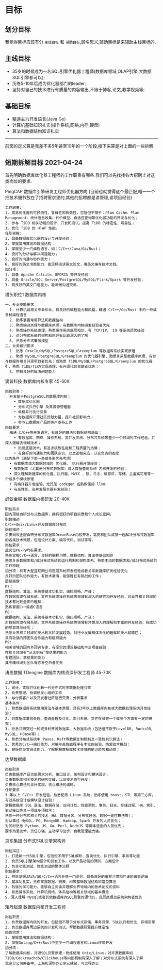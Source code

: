# 目标

## 划分目标

我觉得目标应该有分 `主线目标` 和 `辅助目标`,顾名思义,辅助目标是来辅助主线目标的.

## 主线目标

- 35岁的时候成为一名SQL引擎优化器工程师(数据库领域,OLAP引擎,大数据SQL引擎都可以);
- 历练5-10年后成为优化器部门的leader;
- 坚持对自己的技术进行有质量的内容输出,不限于博客,论文,教学视频等;

## 基础目标

- 精通主力开发语言(Java Go)
- 计算机基础知识扎实(操作系统,网络,内存,硬盘)
- 算法和数据结构知识扎实


---

前面的定义算是我差不多5年甚至10年的一个阶段,接下来算是对上面的一些拆解.

## 短期拆解目标 2021-04-24

首先明确数据库优化器工程师的工作职责有哪些.我们可以先找找各大招聘上对这类岗位的要求.

PingCAP 数据库引擎研发工程师优化器方向 (目前也就觉得这个最匹配,唯一一个把技术细节放在了招聘需求里的,其他的招聘都是讲管理,讲项目经验)

```
工作职责:
1. 提高优化器的可预测性、鲁棒性和有效性，包括但不限于：Plan Cache、Plan Management、统计信息收集、代价模型、自适应查询等优化器功能的开发与优化；
2. 参与 TiDB 相关功能的设计、开发和测试，提高 TiDB 的稳定性、可靠性；
3. 优化 TiDB 的 HTAP 性能。
任职资格:
1. 具备数据库优化器的设计与开发经验；
2. 掌握常用算法和数据结构；
3. 掌握至少一门编程语言，如：C/C++/Java/Go/Rust；
4. 良好的分析与解决问题能力；
5. 良好的沟通与协作能力；
6. 良好的英文书面能力，能流畅阅读英文论文，用英文编写技术文档。
加分项：
1. 具备 Apache Calcite、GPORCA 等开发经验；
2. 具备 Oracle/SQL Server/PostgreSQL/MySQL/Flink/Spark 等开发经验；
3. 有良好的英文口语能力，能流畅沟通交流。
```

猎头职位1 数据库内核

```
一、专业技能要求
  1. 计算机或相关专业毕业，有良好的编程能力和风格，精通 C/C++/Go/Rust 中的一种或多种编程语言
  2. 熟练掌握常用算法和数据结构
  3. 熟悉编译原理与数据库原理，有数据库内核研发经验者优先
  4. 熟悉操作系统原理，熟悉操作系统底层知识，有 TCP/IP， IO 等系统调优经验
  5. 对分布式系统的架构和原理有比较深入的了解
  6. 熟悉分布式事务模型
二、业务知识要求
  1. 熟悉 Oracle/MySQL/PostgreSQL/Greenplum 等数据库系统实现原理
  2. 熟悉 MySQL/PostgreSQL/Greenplum 的优化器引擎、熟悉关系型数据库原理，有参与数据库相关开源项目者优先；或熟悉 TiDB/MySQL/PostgreSQL/Greenplum 的优化器引、熟悉 TiDB/TiKV实现原理，有开源代码贡献者优先；
  3. 拥有良好的解决问题能力
```

滴普科技 数据库内核专家 45-60K

```
岗位职责：
  开发基于PostgreSQL的数据库内核；
    • 数据库优化器
    • 分布式执行引擎 及其资源管理器
    • 单机并行执行引擎
    • 为数据库开源社区贡献力量，提升社区影响力；
    • 参与云数据库产品的客户支持工作
岗位要求：
  精通 C/C++等开发语言，有良好的算法和数据结构基础；
    • 有数据库、网络、操作系统、高并发系统、分布式系统等至少一个领域的工作经验，并深入理解该领域技术；
    • 热爱底层技术，有追求极致性能和工程质量的热情；
    • 有良好的沟通能力和团队意识，以及追根究底、认真负责的态度
优先条件（满足下面一条或多条优先考虑）
  • 有数据库或大数据领域的 优化器， 执行器开发经验；
  • 有数据库（尤其是分布式数据库）或大数据查询系统 内核开发的经验；
  • 深入理解数据库的优化器、执行器、MVCC 、锁、日志、缓存区、存储、主备高可用等一个或多个模块原理
  • 有编译器开发经验，尤其是 codegen 或熟练使用 llvm
  • 有高性能、高并发服务器开发经验；
```

蚂蚁金服 数据库内核研发 20-40K

```
职位亮点
国内顶级自研分布式数据库，拥有很好的项目前景和个人成长空间。
职位描述
C/C++Unix/Linux开发数据库分布式
岗位描述：
负责蚂蚁金服自研分布式数据库OceanBase内核开发，需要和团队成员一起解决分布式数据库的各类技术难题，包括设计方案、编写代码、测试等等。
岗位要求：
此岗位P6-P9均有需求。
熟练掌握C/C++语言，良好的编程习惯、数据结构、算法等基础知识
熟悉关系数据库和/或分布式系统的运行机制和架构体系，熟悉主流的数据库和/或分布式系统的工作原理
加分项：具有大型互联网公司底层系统研发经验或者关系数据库研发经验优先
良好的团队协作能力，有技术激情，能够胜任有挑战的工作；
层级画像：
P7：
数据结构、算法、系统等基本功扎实，编码顺畅、严谨；
在数据库或存储系统、文件系统或操作系统等领域有深入的研究和开发经验，对业界相关领域的技术有比较全面的理解；
熟练掌握C++或者C语言
P8：
数据结构、算法、系统等基本功扎实，编码顺畅、严谨；
对数据库或存储系统、文件系统或操作系统等领域有非常深入的理解和丰富的开发经验，有成功的项目落地经历；
熟悉业界相关领域的技术现状和发展趋势，对行业发展有体系化的理解和技术前瞻性；
具有较强的跨团队合作能力和组织能力
P9:
相关领域的国内外顶尖专家，有坚实的理论基础和丰富项目经验
在相关领域有“从无到有”拿结果的能力
有建团队、拿结果的能力
其专精领域对团队有弥补空白者优先
```

涛思数据 TDengine 数据库内核资深研发工程师 45-70K

```
工作职责：
1. 设计、实现并优化新一代分布式时序数据处理引擎
2. 负责管理、协调研发小组的工作
3. 与付费客户以及开发者社区进行交流，分析需求
基本条件：
1. 熟悉数据库系统常用算法与基本原理，具有3年以上数据库内核或大数据处理系统开发经验；
2. 对数据库事务处理、查询处理及优化、索引系统、文件存储等一个或多个方面有一定的研究；
3. 熟悉并研究过一种或多种开源数据库、大数据系统（包括但不限于LevelDB, RocksDB, MySQL, HBase等）；
4. 熟悉分布式系统中 Paxos、Raft等数据复制机制及一致性共识算法；
5. 优秀的C/C++编码能力，对编写高性能程序有丰富的经验，热爱技术挑战；
6. 良好的英文阅读能力，了解把握数据库技术领域的前沿趋势和动向；
```

达梦数据库

```
岗位职责
负责数据库产品功能需求分析，接口设计，架构设计和模块设计；
负责数据库相关技术的研究突破，以及技术原型开发；
负责核心算法的设计实现，核心模块的编码。
任职要求
3 年以上 C/C++ 开发经验，熟悉使用 Linux 系统，熟练使用 boost，STL 等第三方库，有过系统设计或模块设计经验；
掌握数据库 SQL 语法、数据存储、访问计划、性能调优、事务、日志、存储过程、HA、索引、驱动接口等某一项或多项技术；
熟悉一种分布式相关的技术（HA、数据分区、分布式通信、数据一致性算法等）；
对从事过 MySQL、PG、MongoDB、Hadoop、Spark 开发的人员优先；
对同时熟悉 Python、JS、Go、Perl、NodeJS 等脚本语言的人员优先；
要求热爱技术，责任心强，主动学习进步，自我管理能力强。
```

京东集团 分布式SQL引擎架构师

```
岗位描述：
1. 打造新一代SQL引擎，包括但不限于SQL解析、查询优化、执行引擎、事务等功能
2. 负责SQL引擎架构设计和研发工作，以及产品功能的调研、方案设计
3. 负责功能测试、性能测试的整体流程
职位要求：
1. 熟练掌握JAVA/GO/C/C++语言任意一门语言，具备良好的编程习惯和严谨的做事逻辑
2. 基本功扎实，熟练掌握数据、链表、树等基础数据结构和常见算法
3. 较强的学习能力，能够自主阅读并理解业界领域内的技术论文和资料
4. 熟悉操作系统、计算机网络、体系结构等相关领域的基本概念
5、深入理解 Mysql或者其他数据库的SQL引擎的源代码，底层原理及系统架构者优先
```

矩阵起源 数据库内核开发工程师

```
岗位职责：
1. 负责数据库内核的开发，包括但不限于分布式存储，事务引擎，SQL执行和优化，存储引擎
2. 负责数据库周边系统的开发和测试，帮助数据引擎提升稳定性
岗位需求：
1. 掌握常用算法和数据结构；
2. 掌握Golang/C++/Rust中至少一门编程语言和Linux环境开发
加分项：
了解数据库内核，开源SQL引擎原理；熟练使用 Unix/Linux；对开源数据库如TiDB/Cockroachdb/Clickhouse等内部机制有深入了解；对分布式系统有深入了解
北京分公司筹备中，上海和深圳办公室已就绪，可远程办公
```

